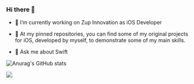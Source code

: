### Hi there 👋

- 🔭 I’m currently working on Zup Innovation as iOS Developer

- 🚀 At my pinned repositories, you can find some of my original projects for iOS, developed by myself, to demonstrate some of my main skills.

- 💬 Ask me about Swift

![Anurag's GitHub stats](https://github-readme-stats.vercel.app/api?username=lauramarson&theme=radical&show_icons=true&count_private=true&hide=issues,contribs)

![](https://komarev.com/ghpvc/?username=lauramarson&color=ff69b4)

<!--
**lauramarson/lauramarson** is a ✨ _special_ ✨ repository because its `README.md` (this file) appears on your GitHub profile.

Here are some ideas to get you started:


- 📫 How to reach me: ...


